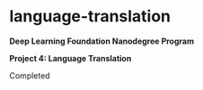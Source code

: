 # language-translation  

**Deep Learning Foundation Nanodegree Program**  

**Project 4: Language Translation**  

Completed      
